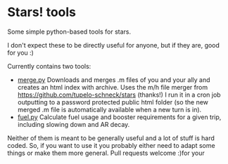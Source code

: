 # Stars! tools

Some simple python-based tools for stars.

I don't expect these to be directly useful for anyone, but if they are, good for you :)

Currently contains two tools:

+ [merge.py](merge.py) Downloads and merges .m files of you and your ally and creates an html index with archive. 
  Uses the m/h file merger from https://github.com/tupelo-schneck/stars  (thanks!)
  I run it in a cron job outputting to a password protected public html folder (so the new merged .m file is automatically available when a new turn is in).
+ [fuel.py](fuel.py) Calculate fuel usage and booster requirements for a given trip, including slowing down and AR decay. 

Neither of them is meant to be generally useful and a lot of stuff is hard coded. 
So, if you want to use it you probably either need to adapt some things or make them more general. 
Pull requests welcome :)for your 
